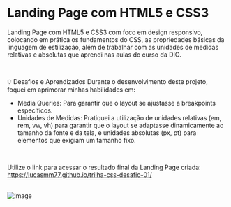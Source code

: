 # Landing Page com HTML5 e CSS3 

Landing Page com HTML5 e CSS3 com foco em design responsivo, colocando em prática os fundamentos do CSS, as propriedades básicas da linguagem de estilização, além de trabalhar com as unidades de medidas relativas e absolutas que aprendi nas aulas do curso da DIO.

</br>

💡 Desafios e Aprendizados
Durante o desenvolvimento deste projeto, foquei em aprimorar minhas habilidades em:

 - Media Queries: Para garantir que o layout se ajustasse a breakpoints específicos.
 - Unidades de Medidas: Pratiquei a utilização de unidades relativas (em, rem, vw, vh) para garantir que o layout se adaptasse dinamicamente ao tamanho da fonte e da tela, e unidades absolutas (px, pt) para elementos que exigiam um tamanho fixo.

</br>

Utilize o link para acessar o resultado final da Landing Page criada: <a href="https://lucasmm77.github.io/trilha-css-desafio-01/">https://lucasmm77.github.io/trilha-css-desafio-01/</a>
</br>
</br>

![image](https://user-images.githubusercontent.com/55519539/183538055-6cce606c-7d1d-4d15-a4be-ffeb5b37c956.png)
